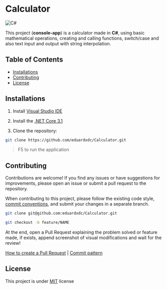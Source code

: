 # Calculator
![C#](https://img.shields.io/badge/csharp-white.svg?style=for-the-badge&logo=dotnet&logoColor=black)

This project (**console-app**) is a calculator made in **C#**, using basic mathematical operations, creating and calling functions, switch/case and also text input and output with string interpolation.

## Table of Contents

- [Installations](#installations)
- [Contributing](#contributing)
- [License](#license)

## Installations

1. Install [Visual Studio IDE](https://visualstudio.microsoft.com/)

3. Install the [.NET Core 3.1](https://dotnet.microsoft.com/en-us/download/dotnet/3.1)

4. Clone the repository:

```bash
git clone https://github.com/eduardxdc/Calculator.git
```

> F5 to run the application

## Contributing

Contributions are welcome! If you find any issues or have suggestions for improvements, please open an issue or submit a pull request to the repository.

When contributing to this project, please follow the existing code style, [commit conventions](https://www.conventionalcommits.org/en/v1.0.0/), and submit your changes in a separate branch.

```bash
git clone git@github.com:eduardxdc/Calculator.git
```

```bash
git checkout -b feature/NAME
```

At the end, open a Pull Request explaining the problem solved or feature made, if exists, append screenshot of visual modifications and wait for the review!

[How to create a Pull Request](https://www.atlassian.com/git/tutorials/making-a-pull-request) |
[Commit pattern](https://gist.github.com/joshbuchea/6f47e86d2510bce28f8e7f42ae84c716)

## License

This project is under [MIT](LICENSE) license